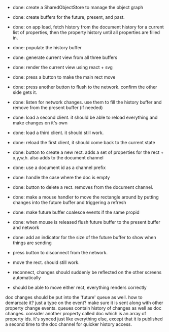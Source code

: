 * done: create a SharedObjectStore to manage the object graph
* done: create buffers for the future, present, and past.  
* done: on app load, fetch history from the document history for a current list of properties, then the property history until all properties are filled in.
* done: populate the history buffer
* done: generate current view from all three buffers
* done: render the current view using react + svg
* done: press a button to make the main rect move
* done: press another button to flush to the network. confirm the other side gets it.
* done:  listen for network changes. use them to fill the history buffer and remove from the 
present buffer (if needed)
* done: load a second client. it should be able to reload everything and make changes on it's own
* done: load a third client. it should still work.
* done: reload the first client, it should come back to the current state
* done: button to create a new rect.  adds a set of properties for the rect + x,y,w,h. also adds to 
the document channel
* done: use a document id as a channel prefix
* done: handle the case where the doc is empty
* done: button to delete a rect. removes from the document channel.
* done: make a mouse handler to move the rectangle around by putting changes into the future buffer 
and triggering a refresh

* done: make future buffer coalesce events if the same propid
* done: when mouse is released flush future buffer to the present buffer and network
* done: add an indicator for the size of the future buffer to show when things are sending

* press button to disconnect from the network.
* move the rect. should still work.
* reconnect, changes should suddenly be reflected on the other screens automatically
* should be able to move either rect, everything renders correctly



doc changes should be put into the 'future' queue as well. how to demarcate it? just a type on the event? make sure it is sent along with other property change events. queues contain history of changes as well as doc changes.  consider another property called doc which is an array of property ids. it's synced just like everything else, except that it is published a second time to the doc channel for quicker history access.